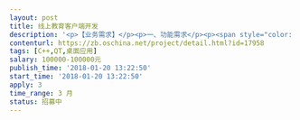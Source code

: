 ```yaml
---                
layout: post       
title: 线上教育客户端开发           
description: '<p>【业务需求】</p><p>一、功能需求</p><p><span style="color: rgb(51, 51, 51);">主要功能：</span></p><p><span style="color: rgb(51, 51, 51);">1、实现PC端的音视频直播；</span></p><p><span style="color: rgb(51, 51, 51);">2、集成网易云现有的白板功能；</span></p><p><span style="color: rgb(51, 51, 51);">3、客户端的自动更新；</span></p><p><span style="color: rgb(51, 51, 51);">4、客户端用户登录功能；</span></p><p><span style="color: rgb(51, 51, 51);">5、集成蓝牙手写设备，实时在屏幕输出内容（设备有专门SDK及技术对接人）。</span></p><p><span style="color: rgb(51, 51, 51);">6、增加激励机制，如金币奖励等，需要一定动画效果</span></p><p><span style="color: rgb(51, 51, 51);">7、客户端分为老师端、学生端，其中老师端和学生端都为Windows PC（后续在考虑MAC），老师端除了有学生端的功能以外，可以控制学生端的麦克接入，以至于不影响别的学生，同时老师可以点击需要查看的学生，在其客户端显示该学生正在操作的客户端屏幕。</span></p><p><br></p><p><span style="color: rgb(51, 51, 51);">具体功能内容也可以当面详谈，后续会出一份界面原型和demo演示动画，如有意向可联系我见面，见面地1月8日前北京朝阳，1月8日后厦门</span></p><p><br></p><p><span style="color: rgb(51, 51, 51);">8、所有的UI和后台的相关接口，都有我方完成，届时可根据需要互相配合即可。</span></p><p><br></p><p>二、技术要求</p><p><span style="color: rgb(51, 51, 51);">1、PC端为windows平台实现；</span></p><p><span style="color: rgb(51, 51, 51);">2、视频直播服务器拟采用网易云视频；</span></p><p><span style="color: rgb(51, 51, 51);">3、PC端需支持Windows7及以上版本；</span></p><p><span style="color: rgb(51, 51, 51);">4、技术选型需与我方讨论，建议使用C++或Qt；</span></p><p><br></p><p>三、非功能性要求</p><p><span style="color: rgb(51, 51, 51);">1、对于平台的设计与开发需充分考虑扩展性及行业标准；</span></p><p><span style="color: rgb(51, 51, 51);">2、考虑客户端性能和占用系统资源情况；</span></p><p><br></p><p>【人员要求】</p><p><span style="color: rgb(51, 51, 51);">1、团队或公司可见面沟通；</span></p><p><span style="color: rgb(51, 51, 51);">2、有直播视频类相关项目成功案例；</span></p><p><span style="color: rgb(51, 51, 51);">3、有教育行业IT项目经验，对中幼儿教育行业业务特点熟悉。</span></p><p><br></p><p>【交付要求】</p><p><span style="color: rgb(51, 51, 51);">本需求将按三个阶段进行交付和验收，初步的交付计划以及相应的提交物要求如下：</span></p><p><span style="color: rgb(51, 51, 51);">1、第一阶段，由我方出具原型，接包方根据原型出具详细需求规格说明书及相关设计文档；</span></p><p><span style="color: rgb(51, 51, 51);">2、第二阶段，完成PC及移动客户端的开发；</span></p><p><span style="color: rgb(51, 51, 51);">3、第三阶段，功能及性能测试、整体交付验收、安装部署及试运行（需要交付源码）。</span></p><p><br></p><p>为了更好的沟通，可能需要开发方最多不超过三次的出差，出差地点可以是北京或厦门，视开发方的远近来定。</p><p>最终交付日期为5月10日，倾向接包方为有类似项目开发经验的，或本身就从事该行业的团队和小公司。</p>'     
contenturl: https://zb.oschina.net/project/detail.html?id=17958      
tags: [C++,QT,桌面应用]            
salary: 100000-100000元          
publish_time: '2018-01-20 13:22:50'         
start_time: '2018-01-20 13:22:50'           
apply: 3                   
time_range: 3 月              
status: 招募中                  
---                 
```

